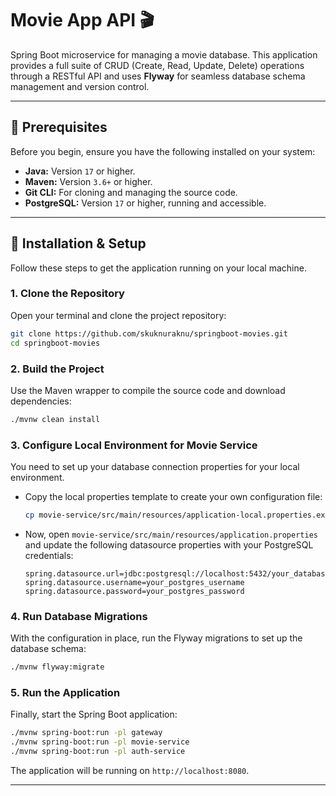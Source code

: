 # Movie App API 🎬

Spring Boot microservice for managing a movie database. This application provides a full suite of CRUD (Create, Read, Update, Delete) operations through a RESTful API and uses **Flyway** for seamless database schema management and version control.

---

## 🔧 Prerequisites

Before you begin, ensure you have the following installed on your system:

-   **Java:** Version `17` or higher.
-   **Maven:** Version `3.6+` or higher.
-   **Git CLI:** For cloning and managing the source code.
-   **PostgreSQL:** Version `17` or higher, running and accessible.

---

## 🚀 Installation & Setup

Follow these steps to get the application running on your local machine.

### 1. Clone the Repository

Open your terminal and clone the project repository:

```bash
git clone https://github.com/skuknuraknu/springboot-movies.git
cd springboot-movies
```

### 2. Build the Project

Use the Maven wrapper to compile the source code and download dependencies:

```bash
./mvnw clean install
```

### 3. Configure Local Environment for Movie Service

You need to set up your database connection properties for your local environment.

-   Copy the local properties template to create your own configuration file:
    ```bash
    cp movie-service/src/main/resources/application-local.properties.example movie-service/src/main/resources/application.properties
    ```
-   Now, open `movie-service/src/main/resources/application.properties` and update the following datasource properties with your PostgreSQL credentials:
    ```properties
    spring.datasource.url=jdbc:postgresql://localhost:5432/your_database_name
    spring.datasource.username=your_postgres_username
    spring.datasource.password=your_postgres_password
    ```

### 4. Run Database Migrations

With the configuration in place, run the Flyway migrations to set up the database schema:

```bash
./mvnw flyway:migrate
```

### 5. Run the Application

Finally, start the Spring Boot application:

```bash
./mvnw spring-boot:run -pl gateway
./mvnw spring-boot:run -pl movie-service
./mvnw spring-boot:run -pl auth-service
```

The application will be running on `http://localhost:8080`.

---

